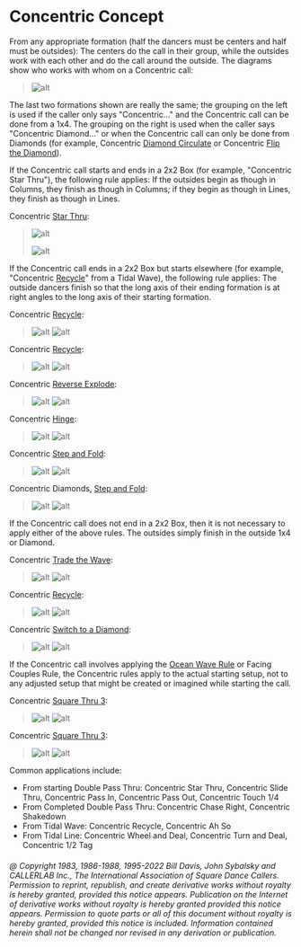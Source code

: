 
# Concentric Concept

From any appropriate formation (half the dancers must
be centers and half must be outsides): The centers do the
call in their group, while the outsides work with each
other and do the call around the outside. The 
diagrams show who works with whom on a Concentric
call:

> 
> ![alt](concentric_1.png)
> 

The last two formations shown are really the same; the
grouping on the left is used if the caller only says
"Concentric..." and the Concentric call can be done from a 1x4.
The grouping on the right is used when the caller says
"Concentric Diamond..." or when the Concentric
call can only be done from Diamonds (for example, Concentric 
[Diamond Circulate](../plus/diamond_circulate.md) or
Concentric [Flip the Diamond](../plus/flip_the_diamond.md)).

If the Concentric call starts and ends in a 2x2
Box (for example, "Concentric Star Thru"), the following rule
applies: If the outsides begin as though in Columns, they
finish as though in Columns; if they begin as though in Lines, they
finish as though in Lines.

Concentric [Star Thru](../b1/star_thru.md):

> 
> ![alt](concentric_2.png)
> 
> ![alt](concentric_3.png)
>

If the Concentric call ends in a 2x2 Box but starts
elsewhere (for example, "Concentric [Recycle](../ms/recycle.md)" from a Tidal Wave), the
following rule applies: The outside dancers finish so that
the long axis of their ending formation is at right angles to
the long axis of their starting formation.

Concentric [Recycle](../ms/recycle.md):

> 
> ![alt](concentric_5a.png)
> ![alt](concentric_5b.png)  


Concentric [Recycle](../ms/recycle.md):

>
> ![alt](concentric_4a.png)
> ![alt](concentric_4b.png)
>

Concentric [Reverse Explode](reverse_explode.md):

> 
> ![alt](concentric_6a.png)
> ![alt](concentric_6b.png)
> 

Concentric [Hinge](../ms/hinge.md):

> 
> ![alt](concentric_7a.png)
> ![alt](concentric_7b.png)
>


Concentric [Step and Fold](step_and_fold.md):

> 
> ![alt](concentric_8a.png)
> ![alt](concentric_8b.png)
> 

Concentric Diamonds, [ Step and Fold](step_and_fold.md):

> 
> ![alt](concentric_9a.png)
> ![alt](concentric_9b.png)
>

If the Concentric call does not end in a 2x2 Box, then it is not necessary to apply either of the
above rules. The outsides simply finish in the outside 1x4 or Diamond.

Concentric [Trade the Wave](../plus/trade_the_wave.md):

>
> ![alt](concentric_10a.png)
> ![alt](concentric_10b.png)
>

Concentric [Recycle](../ms/recycle.md):

>
> ![alt](concentric_5c.png)
> ![alt](concentric_5d.png)
>

Concentric [Switch to a Diamond](../a2/switch_to_a_diamond.md):

> ![alt](concentric_11a.png)
> ![alt](concentric_11b.png)
>

If the Concentric call involves applying the [Ocean Wave Rule](../b2/ocean_wave_rule.md) or Facing Couples Rule, the
Concentric rules apply to the actual starting setup, not to any adjusted setup that might be
created or imagined while starting the call.

Concentric [Square Thru 3](../b1/square_thru.md):

>
> ![alt](concentric_12a.png)
> ![alt](concentric_12b.png)
>

Concentric [Square Thru 3](../b1/square_thru.md):

>
> ![alt](concentric_13a.png)
> ![alt](concentric_13b.png)
>

Common applications include:
- From starting Double Pass Thru: Concentric Star Thru, Concentric Slide Thru, Concentric Pass In,
  Concentric Pass Out, Concentric Touch 1/4
- From Completed Double Pass Thru: Concentric Chase Right, Concentric Shakedown
- From Tidal Wave: Concentric Recycle, Concentric Ah So
- From Tidal Line: Concentric Wheel and Deal, Concentric Turn and Deal, Concentric 1/2 Tag

###### @ Copyright 1983, 1986-1988, 1995-2022 Bill Davis, John Sybalsky and CALLERLAB Inc., The International Association of Square Dance Callers. Permission to reprint, republish, and create derivative works without royalty is hereby granted, provided this notice appears. Publication on the Internet of derivative works without royalty is hereby granted provided this notice appears. Permission to quote parts or all of this document without royalty is hereby granted, provided this notice is included. Information contained herein shall not be changed nor revised in any derivation or publication.
